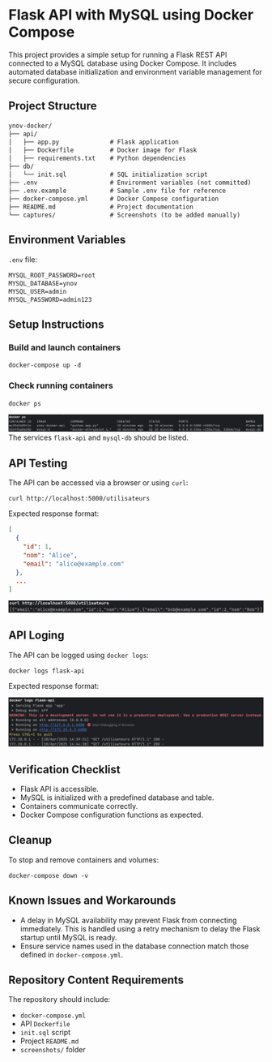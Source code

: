 # Flask API with MySQL using Docker Compose

This project provides a simple setup for running a Flask REST API connected to a MySQL database using Docker Compose. It includes automated database initialization and environment variable management for secure configuration.

## Project Structure

```
ynov-docker/
├── api/
│   ├── app.py              # Flask application
│   ├── Dockerfile          # Docker image for Flask
│   ├── requirements.txt    # Python dependencies
├── db/
│   └── init.sql            # SQL initialization script
├── .env                    # Environment variables (not committed)
├── .env.example            # Sample .env file for reference
├── docker-compose.yml      # Docker Compose configuration
├── README.md               # Project documentation
└── captures/               # Screenshots (to be added manually)
```

## Environment Variables

`.env` file:

```
MYSQL_ROOT_PASSWORD=root
MYSQL_DATABASE=ynov
MYSQL_USER=admin
MYSQL_PASSWORD=admin123
```

## Setup Instructions

### Build and launch containers

```
docker-compose up -d
```

### Check running containers

```
docker ps
```
![ex2-docker.png](screenshots/ex2-docker.png)
The services `flask-api` and `mysql-db` should be listed.

## API Testing

The API can be accessed via a browser or using `curl`:

```
curl http://localhost:5000/utilisateurs
```

Expected response format:

```json
[
  {
    "id": 1,
    "nom": "Alice",
    "email": "alice@example.com"
  },
  ...
]
```
![ex2-curl.png](screenshots/ex2-curl.png)

## API Loging

The API can be logged using `docker logs`:

```
docker logs flask-api
```

Expected response format:

![ex2-logs.png](screenshots/ex2-logs.png)

## Verification Checklist

- Flask API is accessible.
- MySQL is initialized with a predefined database and table.
- Containers communicate correctly.
- Docker Compose configuration functions as expected.

## Cleanup

To stop and remove containers and volumes:

```
docker-compose down -v
```

## Known Issues and Workarounds

- A delay in MySQL availability may prevent Flask from connecting immediately. This is handled using a retry mechanism to delay the Flask startup until MySQL is ready.
- Ensure service names used in the database connection match those defined in `docker-compose.yml`.

## Repository Content Requirements

The repository should include:

- `docker-compose.yml`
- API `Dockerfile`
- `init.sql` script
- Project `README.md`
- `screenshots/` folder

